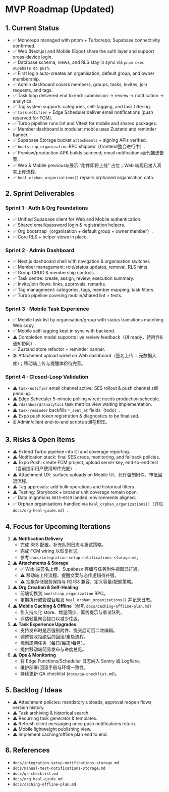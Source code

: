 # MVP Roadmap (Updated)

## 1. Current Status

- ✅ Monorepo managed with pnpm + Turborepo; Supabase connectivity confirmed.
- ✅ Web (Next.js) and Mobile (Expo) share the auth layer and support cross-device login.
- ✅ Database schema, views, and RLS stay in sync via `pnpm exec supabase db push`.
- ✅ First login auto-creates an organisation, default group, and owner membership.
- ✅ Admin dashboard covers members, groups, tasks, invites, join requests, and tags.
- ✅ Task loop delivered end to end: submission → review → notification → analytics.
- ✅ Tag system supports categories, self-tagging, and task filtering.
- ✅ `task-notifier` + Edge Scheduler deliver email notifications (push reserved for FCM).
- ✅ Turbo pipeline runs lint and Vitest for mobile and shared packages.
- ✅ Member dashboard is modular; mobile uses Zustand and reminder banner.
- ✅ Supabase Storage bucket `attachments` + signing APIs verified.
- ✅ `bootstrap_organization` RPC shipped（frontend整合进行中）.
- ✅ Preview/production APK builds succeed; email notifications替代推送告警.
- ✅ Web & Mobile previously展示 “附件即将上线” 占位；Web 端现已接入真实上传流程.
- ✅ `heal_orphan_organizations()` repairs orphaned organisation data.

## 2. Sprint Deliverables

### Sprint 1 · Auth & Org Foundations

- ✅ Unified Supabase client for Web and Mobile authentication.
- ✅ Shared email/password login & registration helpers.
- ✅ Org bootstrap（organisation + default group + owner member）.
- ✅ Core RLS + helper views in place.

### Sprint 2 · Admin Dashboard

- ✅ Next.js dashboard shell with navigation & organisation switcher.
- ✅ Member management: role/status updates, removal, RLS hints.
- ✅ Group CRUD & membership controls.
- ✅ Task centre: create, assign, review, execution summary.
- ✅ Invite/join flows: links, approvals, remarks.
- ✅ Tag management: categories, tags, member mapping, task filters.
- ✅ Turbo pipeline covering mobile/shared lint + tests.

### Sprint 3 · Mobile Task Experience

- ✅ Mobile task list by organisation/group with status transitions matching Web copy.
- ✅ Mobile self-tagging kept in sync with backend.
- ⚠️ Completion modal supports live review feedback（UI ready，待附件&通知协同）.
- ✅ Zustand store refactor + reminder banner.
- 🛠️ Attachment upload wired on Web dashboard（签名上传 + 元数据入库）；移动端上传与提醒体验待完善。

### Sprint 4 · Closed-Loop Validation

- ⚠️ `task-notifier` email channel active; SES rollout & push channel still pending.
- ⚠️ Edge Scheduler 5-minute polling wired; needs production schedule.
- ⚠️ `/dashboard/analytics` task metrics view waiting implementation.
- ⚠️ `task-reminder` backfills `*_sent_at` fields（todo）.
- ⚠️ Expo push token registration & diagnostics to be finalised.
- ⏳ Admin/client end-to-end scripts still在积压。

## 3. Risks & Open Items

- ⚠️ Extend Turbo pipeline into CI and coverage reporting.
- ⚠️ Notification stack: final SES creds, monitoring, and fallback policies.
- ⚠️ Expo Push: create FCM project, upload server key, end-to-end test（当前提示用户使用邮件兜底）.
- ⚠️ Attachment UX: surface uploads on Mobile UI、允许强制附件、审批回退流程.
- ⚠️ Tag approvals: add bulk operations and historical filters.
- ⚠️ Testing: Storybook + broader unit coverage remain open.
- ✅ Data migrations `0015`–`0019` landed; environments aligned.
- ✅ Orphan organisations handled via `heal_orphan_organizations()`（详见 `docs/org-heal-guide.md`）.

## 4. Focus for Upcoming Iterations

1. ⚠️ **Notification Delivery**
   - 完成 SES 配置，补充队列日志与重试策略。
   - 完成 FCM wiring 以恢复推送。
   - 参考 `docs/integration-setup-notifications-storage.md`。
2. ⚠️ **Attachments & Storage**
   - ✅ Web 端签名上传、Supabase 存储与任务附件视图已打通。
   - ⚠️ 移动端上传流程、提醒文案与必传逻辑待补强。
   - ⚠️ 抽象存储服务保持与 R2/S3 兼容，定义容量/配额策略。
3. ⚠️ **Org Creation & Self-Healing**
   - 前端切换到 `bootstrap_organization` RPC。
   - 定期执行或管控台触发 `heal_orphan_organizations()` 并记录日志。
4. ⚠️ **Mobile Caching & Offline**（参见 `docs/caching-offline-plan.md`）
   - 引入持久化 store、增量同步、离线提示与重试队列。
   - 评估轻量聚合接口以减少往返。
5. ⚠️ **Task Experience Upgrades**
   - 支持发布时是否强制附件、提交后可否二次编辑。
   - 调整验收拒绝后的回滚/重启流程。
   - 规划周期任务（每日/每周/每月）。
   - 提供移动端简易发布与进度总览。
6. ⚠️ **Ops & Monitoring**
   - 将 Edge Functions/Scheduler 日志纳入 Sentry 或 Logflare。
   - 维护部署/回滚手册与环境一致性。
   - 持续更新 QA checklist (`docs/qa-checklist.md`)。

## 5. Backlog / Ideas

- ⚠️ Attachment policies: mandatory uploads, approval reopen flows, version history.
- ⚠️ Task archiving & historical search.
- ⚠️ Recurring task generator & templates.
- ⚠️ Refresh client messaging once push notifications return.
- ⚠️ Mobile lightweight publishing view.
- ⚠️ Implement caching/offline plan end to end.

## 6. References

- `docs/integration-setup-notifications-storage.md`
- `docs/manual-test-notifications-storage.md`
- `docs/qa-checklist.md`
- `docs/org-heal-guide.md`
- `docs/caching-offline-plan.md`
